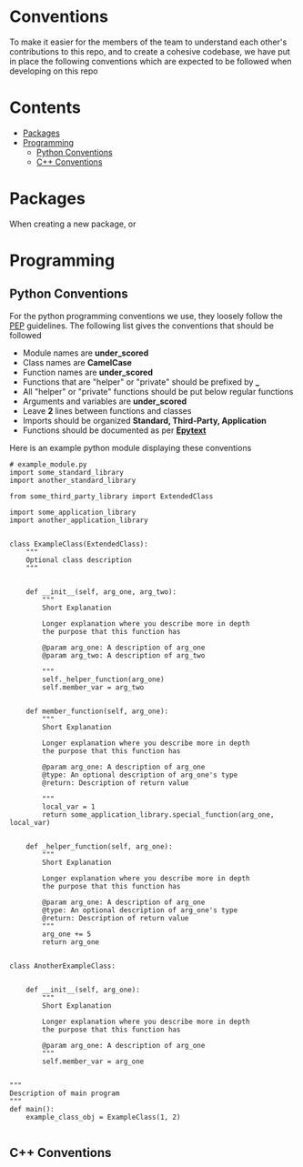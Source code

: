 # Conventions
To make it easier for the members of the team to understand each other's contributions to this repo, and to create a cohesive codebase, we have put in place the following conventions which are expected to be followed when developing on this repo

# Contents
- [Packages](packages)
- [Programming](programming)
    - [Python Conventions](python-conventions)
    - [C++ Conventions](c++-conventions)

# Packages
When creating a new package, or 
# Programming

## Python Conventions

For the python programming conventions we use, they loosely follow the [PEP](https://www.python.org/dev/peps/pep-0008/) guidelines. The following list gives the conventions that should be followed

- Module names are **under_scored**
- Class names are **CamelCase**
- Function names are **under_scored**
- Functions that are "helper" or "private" should be prefixed by **_**
- All "helper" or "private" functions should be put below regular functions
- Arguments and variables are **under_scored**
- Leave **2** lines between functions and classes
- Imports should be organized **Standard, Third-Party, Application**
- Functions should be documented as per [**Epytext**](http://epydoc.sourceforge.net/epytext.html)

Here is an example python module displaying these conventions
```
# example_module.py
import some_standard_library
import another_standard_library

from some_third_party_library import ExtendedClass

import some_application_library
import another_application_library


class ExampleClass(ExtendedClass):
    """
    Optional class description
    """


    def __init__(self, arg_one, arg_two):
        """
        Short Explanation

        Longer explanation where you describe more in depth
        the purpose that this function has

        @param arg_one: A description of arg_one
        @param arg_two: A description of arg_two

        """
        self._helper_function(arg_one)
        self.member_var = arg_two


    def member_function(self, arg_one):
        """
        Short Explanation

        Longer explanation where you describe more in depth
        the purpose that this function has

        @param arg_one: A description of arg_one
        @type: An optional description of arg_one's type
        @return: Description of return value

        """
        local_var = 1
        return some_application_library.special_function(arg_one, local_var)

    
    def _helper_function(self, arg_one):
        """
        Short Explanation

        Longer explanation where you describe more in depth
        the purpose that this function has

        @param arg_one: A description of arg_one
        @type: An optional description of arg_one's type
        @return: Description of return value
        """
        arg_one += 5
        return arg_one


class AnotherExampleClass:


    def __init__(self, arg_one):
        """
        Short Explanation

        Longer explanation where you describe more in depth
        the purpose that this function has

        @param arg_one: A description of arg_one
        """
        self.member_var = arg_one


"""
Description of main program
"""
def main():
    example_class_obj = ExampleClass(1, 2)


````

## C++ Conventions